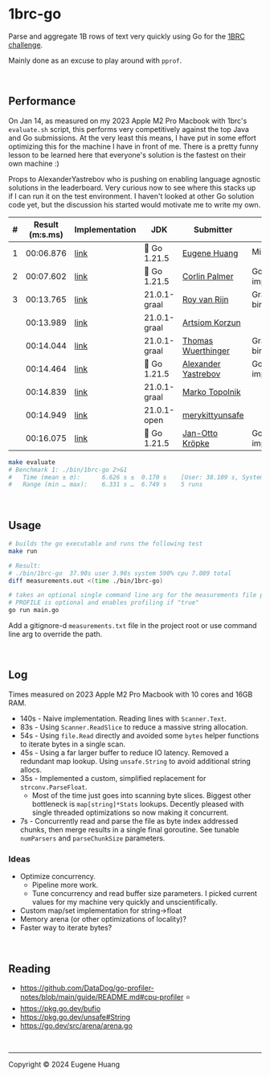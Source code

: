 # 1brc-go

Parse and aggregate 1B rows of text very quickly using Go for the [1BRC challenge](https://github.com/gunnarmorling/1brc).

Mainly done as an excuse to play around with `pprof`.

<br>

## Performance

On Jan 14, as measured on my 2023 Apple M2 Pro Macbook with 1brc's `evaluate.sh` script, this performs very competitively against the top Java and Go submissions. At the very least this means, I have put in some effort optimizing this for the machine I have in front of me. There is a pretty funny lesson to be learned here that everyone's solution is the fastest on their own machine :)

Props to AlexanderYastrebov who is pushing on enabling language agnostic solutions in the leaderboard. Very curious now to see where this stacks up if I can run it on the test environment. I haven't looked at other Go solution code yet, but the discussion his started would motivate me to write my own.

| # | Result (m:s.ms) | Implementation     | JDK | Submitter     | Notes     |
|---|-----------------|--------------------|-----|---------------|-----------|
| 1 | 00:06.876 | [link](https://github.com/elh/1brc-go)| 🔷 Go 1.21.5 | [Eugene Huang](https://github.com/elh) | Mine! 👈 |
| 2 | 00:07.602 | [link](https://gist.github.com/corlinp/176a97c58099bca36bcd5679e68f9708)| 🔷 Go 1.21.5 | [Corlin Palmer](https://github.com/corlinp) | Go implementation |
| 3 | 00:13.765 | [link](https://github.com/gunnarmorling/1brc/blob/main/src/main/java/dev/morling/onebrc/CalculateAverage_royvanrijn.java)| 21.0.1-graal | [Roy van Rijn](https://github.com/royvanrijn) | GraalVM native binary |
|   | 00:13.989 | [link](https://github.com/gunnarmorling/1brc/blob/main/src/main/java/dev/morling/onebrc/CalculateAverage_artsiomkorzun.java)| 21.0.1-graal | [Artsiom Korzun](https://github.com/artsiomkorzun) |  |
|   | 00:14.044 | [link](https://github.com/gunnarmorling/1brc/blob/main/src/main/java/dev/morling/onebrc/CalculateAverage_thomaswue.java)| 21.0.1-graal | [Thomas Wuerthinger](https://github.com/thomaswue) | GraalVM native binary |
|   | 00:14.464 | [link](https://github.com/AlexanderYastrebov/1brc/tree/go-implementation/src/main/go)| 🔷 Go 1.21.5 | [Alexander Yastrebov](https://github.com/AlexanderYastrebov) | Go implementation |
|   | 00:14.839 | [link](https://github.com/gunnarmorling/1brc/blob/main/src/main/java/dev/morling/onebrc/CalculateAverage_mtopolnik.java)| 21.0.1-graal | [Marko Topolnik](https://github.com/mtopolnik) |  |
|   | 00:14.949 | [link](https://github.com/gunnarmorling/1brc/blob/main/src/main/java/dev/morling/onebrc/CalculateAverage_merykittyunsafe.java)| 21.0.1-open | [merykittyunsafe](https://github.com/merykittyunsafe) |  |
|   | 00:16.075 | [link](https://github.com/jkroepke/1brc-go/tree/main/go)| 🔷 Go 1.21.5 | [Jan-Otto Kröpke](https://github.com/jkroepke) | Go implementation |

```bash
make evaluate
# Benchmark 1: ./bin/1brc-go 2>&1
#   Time (mean ± σ):      6.626 s ±  0.170 s    [User: 38.109 s, System: 3.072 s]
#   Range (min … max):    6.331 s …  6.749 s    5 runs
```

<br>

## Usage

```bash
# builds the go executable and runs the following test
make run

# Result:
# ./bin/1brc-go  37.90s user 3.98s system 590% cpu 7.089 total
diff measurements.out <(time ./bin/1brc-go)

# takes an optional single command line arg for the measurements file path. If not provided, defaults to `measurements.txt`
# PROFILE is optional and enables profiling if "true"
go run main.go
```

Add a gitignore-d `measurements.txt` file in the project root or use command line arg to override the path.

<br>

## Log
Times measured on 2023 Apple M2 Pro Macbook with 10 cores and 16GB RAM.

* 140s - Naive implementation. Reading lines with `Scanner.Text`.
* 83s - Using `Scanner.ReadSlice` to reduce a massive string allocation.
* 54s - Using `file.Read` directly and avoided some `bytes` helper functions to iterate bytes in a single scan.
* 45s - Using a far larger buffer to reduce IO latency. Removed a redundant map lookup. Using `unsafe.String` to avoid additional string allocs.
* 35s - Implemented a custom, simplified replacement for `strconv.ParseFloat`.
    * Most of the time just goes into scanning byte slices. Biggest other bottleneck is `map[string]*Stats` lookups. Decently pleased with single threaded optimizations so now making it concurrent.
* 7s - Concurrently read and parse the file as byte index addressed chunks, then merge results in a single final goroutine. See tunable `numParsers` and `parseChunkSize` parameters.

### Ideas
* Optimize concurrency.
    * Pipeline more work.
    * Tune concurrency and read buffer size parameters. I picked current values for my machine very quickly and unscientifically.
* Custom map/set implementation for string->float
* Memory arena (or other optimizations of locality)?
* Faster way to iterate bytes?

<br>

## Reading
* https://github.com/DataDog/go-profiler-notes/blob/main/guide/README.md#cpu-profiler ⭐️
* https://pkg.go.dev/bufio
* https://pkg.go.dev/unsafe#String
* https://go.dev/src/arena/arena.go

<br>

---
Copyright © 2024 Eugene Huang
